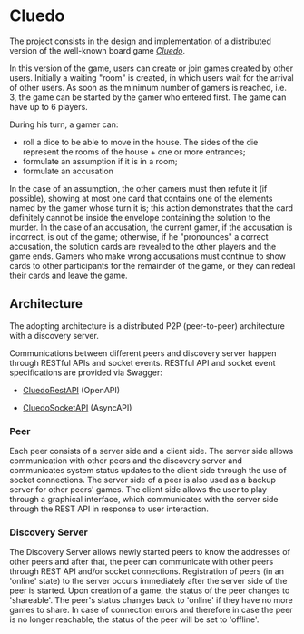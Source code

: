 # Cluedo

The project consists in the design and implementation of a distributed version of the well-known board game
[_Cluedo_](https://it.wikipedia.org/wiki/Cluedo).

In this version of the game, users can create or join games created by other users. 
Initially a waiting "room" is created, in which users wait for the arrival of other users. 
As soon as the minimum number of gamers is reached, i.e. 3, the game can be started by the gamer who entered first. 
The game can have up to 6 players.

During his turn, a gamer can:

- roll a dice to be able to move in the house. The sides of the die represent the rooms of the house + one or more entrances;
- formulate an assumption if it is in a room;
- formulate an accusation

In the case of an assumption, the other gamers must then refute it (if possible), showing at most one card that contains one of 
the elements named by the gamer whose turn it is; this action demonstrates that the card definitely cannot be inside the envelope 
containing the solution to the murder.
In the case of an accusation, the current gamer, if the accusation is incorrect, is out of the game; otherwise, 
if he "pronounces" a correct accusation, the solution cards are revealed to the other players and the game ends.
Gamers who make wrong accusations must continue to show cards to other participants for the remainder of the game, 
or they can redeal their cards and leave the game.

## Architecture

The adopting architecture is a distributed P2P (peer-to-peer) architecture with a discovery server.

Communications between different peers and discovery server happen through RESTful APIs and socket events.
RESTful API and socket event specifications are provided via Swagger:

- [CluedoRestAPI](https://app.swaggerhub.com/apis/marica.pasquali/CluedoRestAPI/1.0.0) (OpenAPI)

- [CluedoSocketAPI](https://app.swaggerhub.com/apis/marica.pasquali/CluedoSocketAPI/1.0.0) (AsyncAPI)

### Peer

Each peer consists of a server side and a client side.
The server side allows communication with other peers and the discovery server and communicates system status updates to the client side through the use of socket connections.
The server side of a peer is also used as a backup server for other peers' games.
The client side allows the user to play through a graphical interface, which communicates with the server side through the REST API in response to user interaction.

### Discovery Server

The Discovery Server allows newly started peers to know the addresses of other peers and after that, the peer can communicate with other peers through REST API and/or socket connections.
Registration of peers (in an 'online' state) to the server occurs immediately after the server side of the peer is started.
Upon creation of a game, the status of the peer changes to 'shareable'.
The peer's status changes back to 'online' if they have no more games to share.
In case of connection errors and therefore in case the peer is no longer reachable, the status of the peer will be set to 'offline'.

